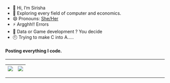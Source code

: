 - 👋 Hi, I’m Sirisha 
- 🌱 Exploring every field of computer and economics.
- 😄 Pronouns: [She/Her](https://tinyurl.com/pronounclaimCHECKER)
- ⚡ Argghh!! Errors 
- 💯 Data or Game development ? You decide
- 🕙 Trying to make C into A..... 

<h4> Posting everything I code. </h4>

<hr>

| <img align="center" src="https://github-readme-stats.vercel.app/api?username=sirishath&show_icons=true&include_all_commits=true&theme=dracula&hide_border=true" /> | <img align="center" src="https://github-readme-stats.vercel.app/api/top-langs/?username=sirishath&layout=compact&theme=dracula&hide_border=true"/></a> |
| ------------- | ------------- |

<hr>




